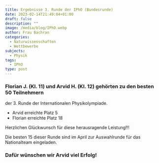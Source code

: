 ```yaml
---
title: Ergebnisse 3. Runde der IPhO (Bundesrunde)
date: 2023-02-14T21:49:04+01:00
draft: false
description: ""
image: /media/blog/IPhO.webp
author: Frau Bachran
categories:
  - Naturwissenschaften
  - Wettbewerbe
subjects:
  - Physik
tags:
  - IPhO
type: post
---
```

### Florian J. (Kl. 11) und Arvid H. (Kl. 12) gehörten zu den besten 50 Teilnehmern
der 3. Runde der Internationalen Physikolympiade.

- Arvid erreichte Platz 5
- Florian erreichte Platz 18

Herzlichen Glückwunsch für diese herausragende Leistung!!!

Die besten 15 dieser Runde sind im April zur Auswahlrunde für das Nationalteam eingeladen.

### Dafür wünschen wir Arvid viel Erfolg!




